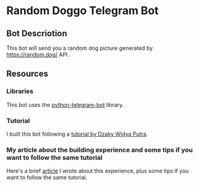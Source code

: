 # Random Doggo Telegram Bot

## Bot Descriotion
This bot will send you a random dog picture generated by https://random.dog/ API. 

## Resources

### Libraries
This bot uses the [python-telegram-bot](https://github.com/python-telegram-bot/python-telegram-bot) library.

### Tutorial
I built this bot following a [tutorial by Dzaky Widya Putra](https://www.freecodecamp.org/news/learn-to-build-your-first-bot-in-telegram-with-python-4c99526765e4/).

### My article about the building experience and some tips if you want to follow the same tutorial
Here's a brief [article](https://dev.to/foxlarsson/my-first-python-telegram-bot-and-some-tips-if-you-want-to-follow-the-same-tutorial-1il3) I wrote about this experience, plus some tips if you want to follow the same tutorial.
